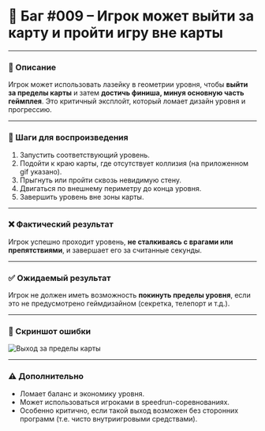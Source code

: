 # 🧱 Баг #009 – Игрок может выйти за карту и пройти игру вне карты

---

### 📄 Описание  
Игрок может использовать лазейку в геометрии уровня, чтобы **выйти за пределы карты** и затем **достичь финиша, минуя основную часть геймплея**. Это критичный эксплойт, который ломает дизайн уровня и прогрессию.

---

### 🌿 Шаги для воспроизведения

1. Запустить соответствующий уровень.
2. Подойти к краю карты, где отсутствует коллизия (на приложенном gif указано).
3. Прыгнуть или пройти сквозь невидимую стену.
4. Двигаться по внешнему периметру до конца уровня.
5. Завершить уровень вне зоны карты.

---

### ❌ Фактический результат  
Игрок успешно проходит уровень, **не сталкиваясь с врагами или препятствиями**, и завершает его за считанные секунды.

---

### ✅ Ожидаемый результат  
Игрок не должен иметь возможность **покинуть пределы уровня**, если это не предусмотрено геймдизайном (секретка, телепорт и т.д.).

---

### 📸 Скриншот ошибки  
![Выход за пределы карты](https://raw.githubusercontent.com/0xFury4068/Game-BugReport-TwilightForest3D/main/assets/gifs/exit_bug.gif)

---

### ⚠ Дополнительно  
- Ломает баланс и экономику уровня.  
- Может использоваться игроками в speedrun-соревнованиях.  
- Особенно критично, если такой выход возможен без сторонних программ (т.е. чисто внутриигровыми средствами).
